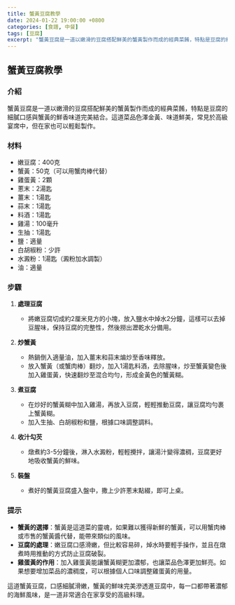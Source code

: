 ```yaml
---
title: 蟹黃豆腐教學
date: 2024-01-22 19:00:00 +0800
categories: [食譜, 中餐]
tags: [豆腐] 
excerpt: "蟹黃豆腐是一道以嫩滑的豆腐搭配鮮美的蟹黃製作而成的經典菜餚，特點是豆腐的細膩口感與蟹黃的鮮香味道完美結合。這道菜品色澤金黃、味道鮮美，常見於高級宴席中，但在家也可以輕鬆製作"
---
```


## 蟹黃豆腐教學

### 介紹
蟹黃豆腐是一道以嫩滑的豆腐搭配鮮美的蟹黃製作而成的經典菜餚，特點是豆腐的細膩口感與蟹黃的鮮香味道完美結合。這道菜品色澤金黃、味道鮮美，常見於高級宴席中，但在家也可以輕鬆製作。

### 材料
- 嫩豆腐：400克
- 蟹黃：50克（可以用蟹肉棒代替）
- 雞蛋黃：2顆
- 蔥末：2湯匙
- 薑末：1湯匙
- 蒜末：1湯匙
- 料酒：1湯匙
- 雞湯：100毫升
- 生抽：1湯匙
- 鹽：適量
- 白胡椒粉：少許
- 水澱粉：1湯匙（澱粉加水調製）
- 油：適量

### 步驟

1. **處理豆腐**
   - 將嫩豆腐切成約2厘米見方的小塊，放入鹽水中焯水2分鐘，這樣可以去掉豆腥味，保持豆腐的完整性，然後撈出瀝乾水分備用。

2. **炒蟹黃**
   - 熱鍋倒入適量油，加入薑末和蒜末煸炒至香味釋放。
   - 放入蟹黃（或蟹肉棒）翻炒，加入1湯匙料酒，去除腥味，炒至蟹黃變色後加入雞蛋黃，快速翻炒至混合均勻，形成金黃色的蟹黃糊。

3. **煮豆腐**
   - 在炒好的蟹黃糊中加入雞湯，再放入豆腐，輕輕推動豆腐，讓豆腐均勻裹上蟹黃糊。
   - 加入生抽、白胡椒粉和鹽，根據口味調整調料。

4. **收汁勾芡**
   - 燉煮約3-5分鐘後，淋入水澱粉，輕輕攪拌，讓湯汁變得濃稠，豆腐更好地吸收蟹黃的鮮味。

5. **裝盤**
   - 煮好的蟹黃豆腐盛入盤中，撒上少許蔥末點綴，即可上桌。

### 提示
- **蟹黃的選擇**：蟹黃是這道菜的靈魂，如果難以獲得新鮮的蟹黃，可以用蟹肉棒或市售的蟹黃醬代替，能帶來類似的風味。
- **豆腐的處理**：嫩豆腐口感滑嫩，但比較容易碎，焯水時要輕手操作，並且在燉煮時用推動的方式防止豆腐破裂。
- **雞蛋黃的作用**：加入雞蛋黃能讓蟹黃糊更加濃郁，也讓菜品色澤更加鮮亮。如果想要增加菜品的濃稠度，可以根據個人口味調整雞蛋黃的用量。

這道蟹黃豆腐，口感細膩滑嫩，蟹黃的鮮味完美滲透進豆腐中，每一口都帶著濃郁的海鮮風味，是一道非常適合在家享受的高級料理。
